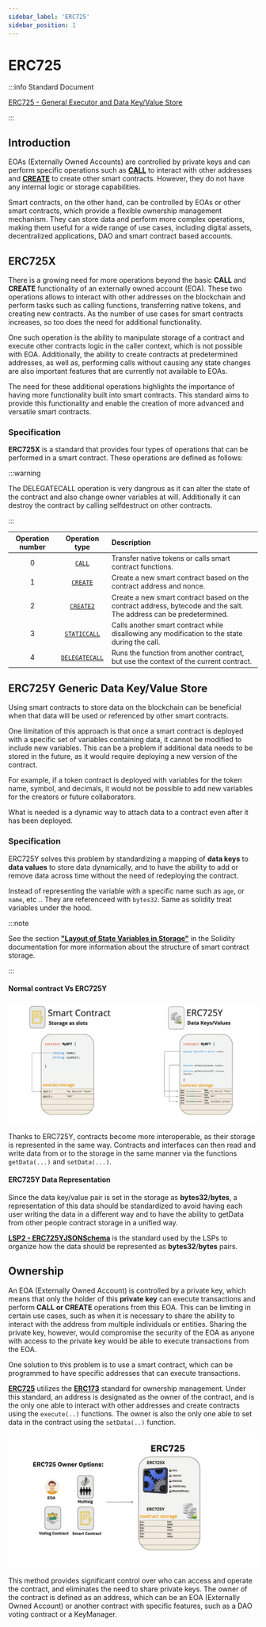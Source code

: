 ```yaml
---
sidebar_label: 'ERC725'
sidebar_position: 1
---
```


# ERC725

:::info Standard Document

[ERC725 - General Executor and Data Key/Value Store](https://github.com/ERC725Alliance/ERC725/blob/develop/docs/ERC-725.md)

:::

## Introduction

EOAs (Externally Owned Accounts) are controlled by private keys and can perform specific operations such as [**CALL**](https://www.evm.codes/#f1) to interact with other addresses and [**CREATE**](https://www.evm.codes/#f0) to create other smart contracts. However, they do not have any internal logic or storage capabilities.

Smart contracts, on the other hand, can be controlled by EOAs or other smart contracts, which provide a flexible ownership management mechanism. They can store data and perform more complex operations, making them useful for a wide range of use cases, including digital assets, decentralized applications, DAO and smart contract based accounts.

## ERC725X

There is a growing need for more operations beyond the basic **CALL** and **CREATE** functionality of an externally owned account (EOA). These two operations allows to interact with other addresses on the blockchain and perform tasks such as calling functions, transferring native tokens, and creating new contracts. As the number of use cases for smart contracts increases, so too does the need for additional functionality.

One such operation is the ability to manipulate storage of a contract and execute other contracts logic in the caller context, which is not possible with EOA. Additionally, the ability to create contracts at predetermined addresses, as well as, performing calls without causing any state changes are also important features that are currently not available to EOAs.

The need for these additional operations highlights the importance of having more functionality built into smart contracts. This standard aims to provide this functionality and enable the creation of more advanced and versatile smart contracts.

### Specification

**ERC725X** is a standard that provides four types of operations that can be performed in a smart contract. These operations are defined as follows:

:::warning

The DELEGATECALL operation is very dangrous as it can alter the state of the contract and also change owner variables at will. Additionally it can destroy the contract by calling selfdestruct on other contracts.

:::

| Operation number |                     Operation type                     | Description                                                                                                         |
| :--------------: | :----------------------------------------------------: | :------------------------------------------------------------------------------------------------------------------ |
|        0         |          [`CALL`](https://www.evm.codes/#f1)           | Transfer native tokens or calls smart contract functions.                                                           |
|        1         |         [`CREATE`](https://www.evm.codes/#f0)          | Create a new smart contract based on the contract address and nonce.                                                |
|        2         |  [`CREATE2`](https://eips.ethereum.org/EIPS/eip-1014)  | Create a new smart contract based on the contract address, bytecode and the salt. The address can be predetermined. |
|        3         | [`STATICCALL`](https://eips.ethereum.org/EIPS/eip-214) | Calls another smart contract while disallowing any modification to the state during the call.                       |
|        4         | [`DELEGATECALL`](https://eips.ethereum.org/EIPS/eip-7) | Runs the function from another contract, but use the context of the current contract.                               |

## ERC725Y Generic Data Key/Value Store

Using smart contracts to store data on the blockchain can be beneficial when that data will be used or referenced by other smart contracts.

One limitation of this approach is that once a smart contract is deployed with a specific set of variables containing data, it cannot be modified to include new variables. This can be a problem if additional data needs to be stored in the future, as it would require deploying a new version of the contract.

For example, if a token contract is deployed with variables for the token name, symbol, and decimals, it would not be possible to add new variables for the creators or future collaborators.

What is needed is a dynamic way to attach data to a contract even after it has been deployed.

### Specification

ERC725Y solves this problem by standardizing a mapping of **data keys** to **data values** to store data dynamically, and to have the ability to add or remove data across time without the need of redeploying the contract.

Instead of representing the variable with a specific name such as `age`, or `name`, etc .. They are referenceed with `bytes32`. Same as solidity treat variables under the hood.

:::note

See the section **["Layout of State Variables in Storage"](https://docs.soliditylang.org/en/v0.8.11/internals/layout_in_storage.html)** in the Solidity documentation for more information about the structure of smart contract storage.

:::

#### Normal contract Vs ERC725Y

![Smart contract vs ERC725Y](../../../static/img/standards/erc725/SmartContractVsERC725Y.jpeg)

Thanks to ERC725Y, contracts become more interoperable, as their storage is represented in the same way. Contracts and interfaces can then read and write data from or to the storage in the same manner via the functions `getData(...)` and `setData(...)`.

#### ERC725Y Data Representation

Since the data key/value pair is set in the storage as **bytes32**/**bytes**, a representation of this data should be standardized to avoid having each user writing the data in a different way and to have the ability to getData from other people contract storage in a unified way.

**[LSP2 - ERC725YJSONSchema](../generic-standards/lsp2-json-schema.md)** is the standard used by the LSPs to organize how the data should be represented as **bytes32**/**bytes** pairs.

## Ownership

An EOA (Externally Owned Account) is controlled by a private key, which means that only the holder of this **private key** can execute transactions and perform **CALL or CREATE** operations from this EOA. This can be limiting in certain use cases, such as when it is necessary to share the ability to interact with the address from multiple individuals or entities. Sharing the private key, however, would compromise the security of the EOA as anyone with access to the private key would be able to execute transactions from the EOA.

One solution to this problem is to use a smart contract, which can be programmed to have specific addresses that can execute transactions.

[**ERC725**](#) utilizes the [**ERC173**](https://eips.ethereum.org/EIPS/eip-173) standard for ownership management. Under this standard, an address is designated as the owner of the contract, and is the only one able to interact with other addresses and create contracts using the `execute(..)` functions. The owner is also the only one able to set data in the contract using the `setData(..)` function.

![Owner ERC725](../../../static/img/standards/erc725/ERC725Owner.jpeg)

This method provides significant control over who can access and operate the contract, and eliminates the need to share private keys. The owner of the contract is defined as an address, which can be an EOA (Externally Owned Account) or another contract with specific features, such as a DAO voting contract or a KeyManager.
